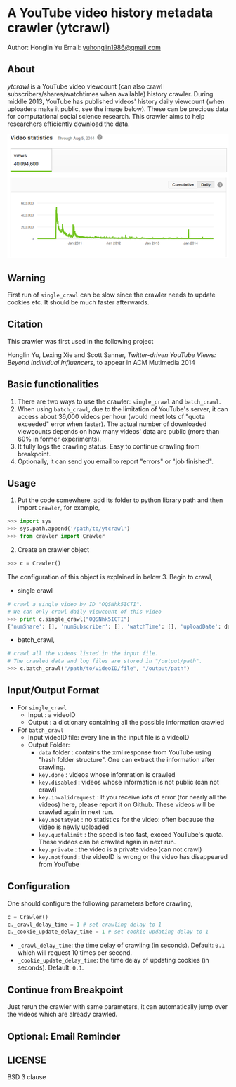 A YouTube video history metadata crawler (ytcrawl)
========================================

Author: Honglin Yu
Email: yuhonglin1986@gmail.com



About
-----
*ytcrawl* is a YouTube video viewcount (can also crawl subscribers/shares/watchtimes when available) history crawler. During middle 2013, YouTube has published videos' history daily viewcount (when uploaders make it public, see the image below). These can be precious data for computational social science research. This crawler aims to help researchers efficiently download the data.

![dailyViewcount.png](img/dailyViewcount.png "videoID: OQSNhk5ICTI")


Warning
-------
First run of ```single_crawl``` can be slow since the crawler needs to update cookies etc. It should be much faster afterwards. 

Citation
--------
This crawler was first used in the following project

Honglin Yu, Lexing Xie and Scott Sanner, *Twitter-driven YouTube Views: Beyond Individual Influencers*, to appear in ACM Mutimedia 2014


Basic functionalities
---------------------
1. There are two ways to use the crawler: ```single_crawl``` and  ```batch_crawl```.
2. When using ```batch_crawl```, due to the limitation of YouTube's server, it can access about 36,000 videos per hour (would meet lots of "quota exceeded" error when faster). The actual number of downloaded viewcounts depends on how many videos' data are public (more than 60% in former experiments). 
3. It fully logs the crawling status. Easy to continue crawling from breakpoint.
4. Optionally, it can send you email to report "errors" or "job finished".


Usage
-----

1. Put the code somewhere, add its folder to python library path and then import ```Crawler```, for example,

  ```python
  >>> import sys
  >>> sys.path.append('/path/to/ytcrawl')
  >>> from crawler import Crawler
  ```
2. Create an crawler object

  ```python
  >>> c = Crawler()
  ```
  The configuration of this object is explained in below
3. Begin to crawl,
  - single crawl
  ```python
  # crawl a single video by ID "OQSNhk5ICTI".
  # We can only crawl daily viewcount of this video
  >>> print c.single_crawl("OQSNhk5ICTI")
  {'numShare': [], 'numSubscriber': [], 'watchTime': [], 'uploadDate': datetime.date(2010, 1, 9), 'dailyViewcount': [16,   11, 2, 1, 0, ...,  4800, 4891, 4844, 5427, 5505, 5068, 4663]}
  ```
  - batch_crawl,
  ```python
  # crawl all the videos listed in the input file.
  # The crawled data and log files are stored in "/output/path".
  >>> c.batch_crawl("/path/to/videoID/file", "/output/path") 
  ```

Input/Output Format
-------------------
* For ```single_crawl```
  - Input : a videoID
  - Output : a dictionary containing all the possible information crawled
* For ```batch_crawl```
  - Input videoID file: every line in the input file is a videoID
  - Output Folder:
     - ```data``` folder : contains the xml response from YouTube using "hash folder structure". One can extract the information after crawling.
     - ```key.done``` : videos whose information is crawled
     - ```key.disabled``` : videos whose information is not public (can not crawl)
     - ```key.invalidrequest``` : If you receive *lots* of error (for nearly all the videos) here, please report it on Github. These videos will be crawled again in next run.
     - ```key.nostatyet``` : no statistics for the video: often because the video is newly uploaded
     - ```key.quotalimit``` : the speed is too fast, exceed YouTube's quota. These videos can be crawled again in next run.
     - ```key.private``` : the video is a private video (can not crawl)
     - ```key.notfound``` : the videoID is wrong or the video has disappeared from YouTube


Configuration
-------------
One should configure the following parameters before crawling,
  ```python
  c = Crawler()
  c._crawl_delay_time = 1 # set crawling delay to 1
  c._cookie_update_delay_time = 1 # set cookie updating delay to 1
  ```

* ```_crawl_delay_time```: the time delay of crawling (in seconds). Default: ```0.1``` which will request 10 times per second.
* ```_cookie_update_delay_time```: the time delay of updating cookies (in seconds). Default: ```0.1```.



Continue from Breakpoint
------------------------
Just rerun the crawler with same parameters, it can automatically jump over the videos which are already crawled.


Optional: Email Reminder
------------------------


LICENSE
--------
BSD 3 clause
